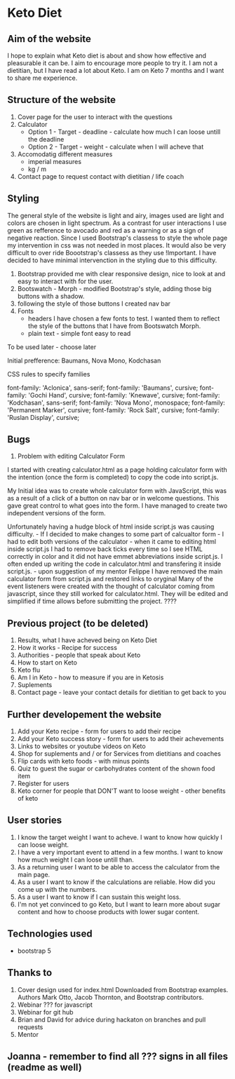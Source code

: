 # Keto Diet
## Aim of the website
I hope to explain what Keto diet is about and show how effective and pleasurable it can be. I aim to encourage more people to try it. I am not a dietitian, but I have read a lot about Keto. I am on Keto 7 months and I want to share me experience. 

## Structure of the website
1. Cover page for the user to interact with the questions
2. Calculator
    - Option 1 - Target - deadline - calculate how much I can loose untill the deadline
    - Option 2 - Target - weight  - calculate when I will acheve that
3. Accomodatig different measures
    - imperial measures
    - kg / m 
4. Contact page to request contact with dietitian / life coach

## Styling
The general style of the website is light and airy, images used are light and colors are chosen in light spectrum. As a contrast for user interactions I use green as refference to avocado and red as a warning or as a sign of negative reaction. Since I used Bootstrap's classess to style the whole page my intervention in css was not needed in most places. It would also be very difficult to over ride Boootstrap's classess as they use !Important. I have decided to have minimal intervenction in the styling due to this difficulty. 



1. Bootstrap provided me with clear responsive design, nice to look at and easy to interact with for the user. 
2. Bootswatch - Morph - modified Bootstrap's style, adding those big buttons with a shadow.
3. following the style of those buttons I created nav bar
4. Fonts 
    - headers I have chosen a few fonts to test. I wanted them to reflect the style of the buttons that I have from Bootswatch Morph.  
    - plain text - simple font easy to read

To be used later - choose later

Initial prefference: Baumans,  Nova Mono, Kodchasan


<link rel="preconnect" href="https://fonts.googleapis.com">
<link rel="preconnect" href="https://fonts.gstatic.com" crossorigin>
<link href="https://fonts.googleapis.com/css2?family=Aclonica&family=Baumans&family=Gochi+Hand&family=Knewave&family=Kodchasan:wght@200&family=Nova+Mono&family=Permanent+Marker&family=Rock+Salt&family=Ruslan+Display&display=swap" rel="stylesheet">
CSS rules to specify families

font-family: 'Aclonica', sans-serif;
font-family: 'Baumans', cursive;
font-family: 'Gochi Hand', cursive;
font-family: 'Knewave', cursive;
font-family: 'Kodchasan', sans-serif;
font-family: 'Nova Mono', monospace;
font-family: 'Permanent Marker', cursive;
font-family: 'Rock Salt', cursive;
font-family: 'Ruslan Display', cursive;

## Bugs
1. Problem with editing Calculator Form

I started with creating calculator.html as a page holding calculator form with the intention (once the form is completed) to copy the code into script.js. 

My Initial idea was to create whole calculator form with JavaScript, this was as a result of a click of a button on nav bar or in welcome questions. This gave great control to what goes into the form. I have managed to create two independent versions of the form. 

Unfortunately having a hudge block of html inside script.js was causing difficulty. 
    - If I decided to make changes to some part of calcualtor form - I had to edit both versions of the calculator
    - when it came to editing html inside script.js I had to remove back ticks every time so I see HTML correctly in color and it did not have emmet abbreviations inside script.js. I often ended up writing the code in calculator.html and transfering it inside script.js.
    - upon suggestion of my mentor Felippe I have removed the main calculator form from script.js and restored links to oryginal
Many of the event listeners were created with the thought of calculator coming from javascript, since they still worked for calculator.html. They will be edited and simplified if time allows before submitting the project. ????


## Previous project (to be deleted)

1. Results, what I have acheved being on Keto Diet
2. How it works - Recipe for success
3. Authorities - people that speak about Keto
4. How to start on Keto
5. Keto flu
6. Am I in Keto - how to measure if you are in Ketosis
7. Suplements
8. Contact page - leave your contact details for dietitian to get back to you

## Further developement the website

1. Add your Keto recipe - form for users to add their recipe
2. Add your Keto success story - form for users to add their achevements
3. Links to websites or youtube videos on Keto
4. Shop for suplements and / or for Services from dietitians and coaches
5. Flip cards with keto foods - with minus points
6. Quiz to guest the sugar or carbohydrates content of the shown food item
7. Register for users 
8. Keto corner for people that DON'T want to loose weight - other benefits of keto 

## User stories
1. I know the target weight I want to acheve. I want to know how quickly I can loose weight. 
2. I have a very important event to attend in a few months. I want to know how much weight I can loose untill than.
3. As a returning user I want to be able to access the calculator from the main page.
4. As a user I want to know if the calculations are reliable. How did you come up with the numbers.
5. As a user I want to know if I can sustain this weight loss.
6. I'm not yet convinced to go Keto, but I want to learn more about sugar content and how to choose products with lower sugar content. 

## Technologies used
- bootstrap 5 

## Thanks to
1. Cover design used for index.html
Downloaded from Bootstrap examples. Authors Mark Otto, Jacob Thornton, and Bootstrap contributors. 
2. Webinar ??? for javascript
3. Webinar for git hub
4. Brian and David for advice during hackaton on branches and pull requests
3. Mentor


## Joanna - remember to find all ??? signs in all files (readme as well)

        